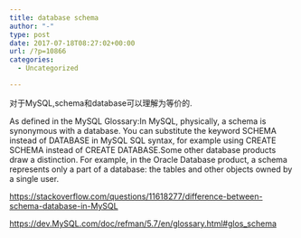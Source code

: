 ```yaml
---
title: database schema
author: "-"
type: post
date: 2017-07-18T08:27:02+00:00
url: /?p=10866
categories:
  - Uncategorized

---
```

对于MySQL,schema和database可以理解为等价的.

As defined in the MySQL Glossary:In MySQL, physically, a schema is synonymous with a database. You can substitute the keyword SCHEMA instead of DATABASE in MySQL SQL syntax, for example using CREATE SCHEMA instead of CREATE DATABASE.Some other database products draw a distinction. For example, in the Oracle Database product, a schema represents only a part of a database: the tables and other objects owned by a single user.

https://stackoverflow.com/questions/11618277/difference-between-schema-database-in-MySQL
  
https://dev.MySQL.com/doc/refman/5.7/en/glossary.html#glos_schema